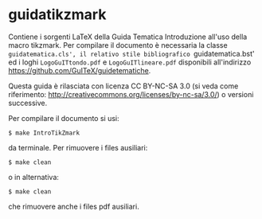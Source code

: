 guidatikzmark
=============

Contiene i sorgenti LaTeX della Guida Tematica Introduzione all'uso della macro tikzmark.
Per compilare il documento è necessaria la classe `guidatematica.cls', il relativo stile
bibliografico `guidatematica.bst' ed i loghi `LogoGuITtondo.pdf` e `LogoGuITlineare.pdf`
disponibili all'indirizzo https://github.com/GuITeX/guidetematiche.

Questa guida è rilasciata con licenza CC BY-NC-SA 3.0 (si veda come
riferimento: http://creativecommons.org/licenses/by-nc-sa/3.0/) o versioni
successive.

Per compilare il documento si usi:
````
$ make IntroTikZmark
````
da terminale. Per rimuovere i files ausiliari:
````
$ make clean
````
o in alternativa:
````
$ make clean
````
che rimuovere anche i files pdf ausiliari.
